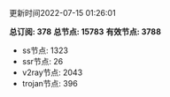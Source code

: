 更新时间2022-07-15 01:26:01

**总订阅: 378**
**总节点: 15783**
**有效节点: 3788**
- ss节点: 1323
- ssr节点: 26
- v2ray节点: 2043
- trojan节点: 396
